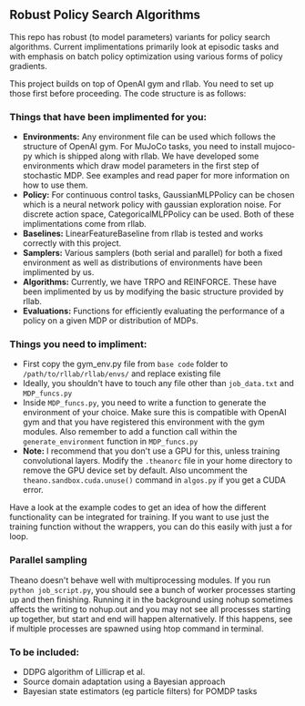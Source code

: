 ## Robust Policy Search Algorithms

This repo has robust (to model parameters) variants for policy search algorithms. Current implimentations primarily look at episodic tasks and with emphasis on batch policy optimization using various forms of policy gradients.

This project builds on top of OpenAI gym and rllab. You need to set up those first before proceeding. The code structure is as follows:

### Things that have been implimented for you:
- **Environments:** Any environment file can be used which follows the structure of OpenAI gym. For MuJoCo tasks, you need to install mujoco-py which is shipped along with rllab. We have developed some environments which draw model parameters in the first step of stochastic MDP. See examples and read paper for more information on how to use them.
- **Policy:** For continuous control tasks, GaussianMLPPolicy can be chosen which is a neural network policy with gaussian exploration noise. For discrete action space, CategoricalMLPPolicy can be used. Both of these implimentations come from rllab.
- **Baselines:** LinearFeatureBaseline from rllab is tested and works correctly with this project.
- **Samplers:** Various samplers (both serial and parallel) for both a fixed environment as well as distributions of environments have been implimented by us.
- **Algorithms:** Currently, we have TRPO and REINFORCE. These have been implimented by us by modifying the basic structure provided by rllab.
- **Evaluations:** Functions for efficiently evaluating the performance of a policy on a given MDP or distribution of MDPs.

### Things you need to impliment:
- First copy the gym_env.py file from `base code` folder to `/path/to/rllab/rllab/envs/` and replace existing file
- Ideally, you shouldn't have to touch any file other than `job_data.txt` and `MDP_funcs.py`
- Inside `MDP_funcs.py`, you need to write a function to generate the environment of your choice. Make sure this is compatible with OpenAI gym and that you have registered this environment with the gym modules. Also remember to add a function call within the `generate_environment` function in `MDP_funcs.py`
- **Note:** I recommend that you don't use a GPU for this, unless training convolutional layers. Modify the `.theanorc` file in your home directory to remove the GPU device set by default. Also uncomment the `theano.sandbox.cuda.unuse()` command in `algos.py` if you get a CUDA error.

Have a look at the example codes to get an idea of how the different functionality can be integrated for training. If you want to use just the training function without the wrappers, you can do this easily with just a for loop.

### Parallel sampling
Theano doesn't behave well with multiprocessing modules. If you run `python job_script.py`, you should see a bunch of worker processes starting up and then finishing. Running it in the background using nohup sometimes affects the writing to nohup.out and you may not see all processes starting up together, but start and end will happen alternatively. If this happens, see if multiple processes are spawned using htop command in terminal.

### To be included:
- DDPG algorithm of Lillicrap et al.
- Source domain adaptation using a Bayesian approach
- Bayesian state estimators (eg particle filters) for POMDP tasks

